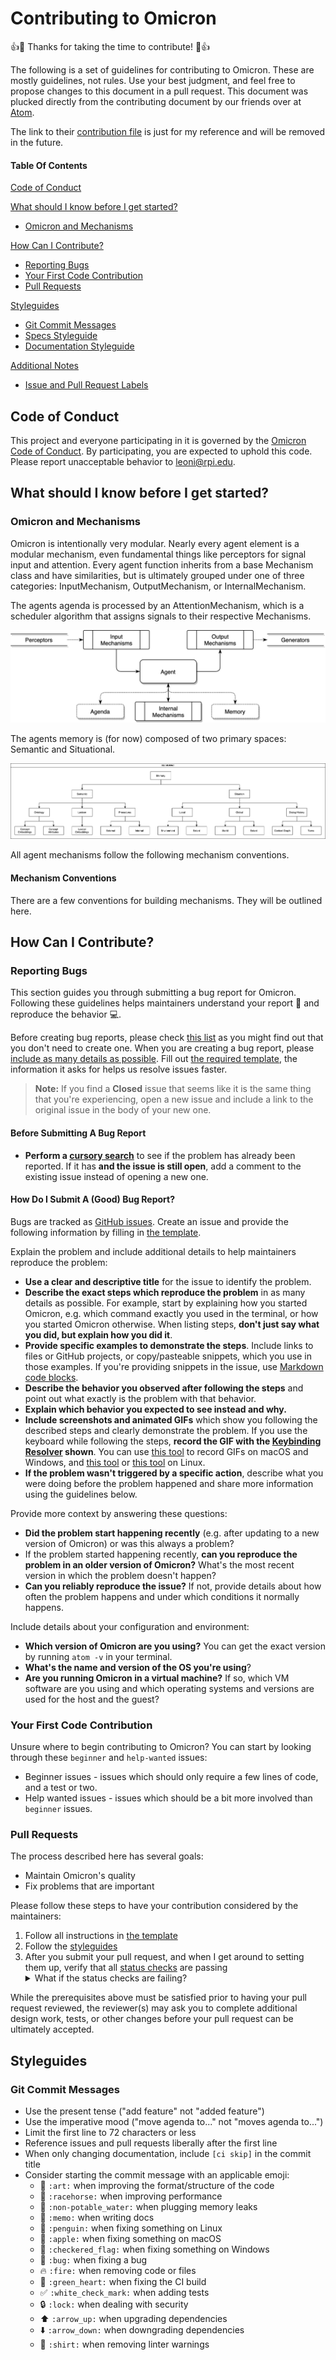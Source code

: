 # Contributing to Omicron

:+1::tada: Thanks for taking the time to contribute! :tada::+1:

The following is a set of guidelines for contributing to Omicron. These are mostly guidelines, not rules. Use your best judgment, and feel free to propose changes to this document in a pull request. This document was plucked directly from the contributing document by our friends over at [Atom](https://github.com/atom/atom).

The link to their [contribution file](https://github.com/atom/atom/blob/master/CONTRIBUTING.md) is just for my reference and will be removed in the future. 

#### Table Of Contents

[Code of Conduct](#code-of-conduct)

[What should I know before I get started?](#what-should-i-know-before-i-get-started)
  * [Omicron and Mechanisms](#omicron-and-mechanisms)
  
[How Can I Contribute?](#how-can-i-contribute)
  * [Reporting Bugs](#reporting-bugs)
  * [Your First Code Contribution](#your-first-code-contribution)
  * [Pull Requests](#pull-requests)

[Styleguides](#styleguides)
  * [Git Commit Messages](#git-commit-messages)
  * [Specs Styleguide](#specs-styleguide)
  * [Documentation Styleguide](#documentation-styleguide)

[Additional Notes](#additional-notes)
  * [Issue and Pull Request Labels](#issue-and-pull-request-labels)

## Code of Conduct

This project and everyone participating in it is governed by the [Omicron Code of Conduct](CODE_OF_CONDUCT.md). By participating, you are expected to uphold this code. Please report unacceptable behavior to [leoni@rpi.edu](mailto:leoni@rpi.edu).

## What should I know before I get started?

### Omicron and Mechanisms

Omicron is intentionally very modular. Nearly every agent element is a modular mechanism, even fundamental things like perceptors for signal input and attention. Every agent function inherits from a base Mechanism class and have similarities, but is ultimately grouped under one of three categories: InputMechanism, OutputMechanism, or InternalMechanism. 

The agents agenda is processed by an AttentionMechanism, which is a scheduler algorithm that assigns signals to their respective Mechanisms. 

![agent architecture](https://raw.githubusercontent.com/ielm/omicron/master/.github/IMAGES/agentarch.png)

The agents memory is (for now) composed of two primary spaces: Semantic and Situational. 

![agent memory](https://raw.githubusercontent.com/ielm/omicron/master/.github/IMAGES/memory.png)

All agent mechanisms follow the following mechanism conventions.

#### Mechanism Conventions

There are a few conventions for building mechanisms. They will be outlined here.

## How Can I Contribute?

### Reporting Bugs

This section guides you through submitting a bug report for Omicron. Following these guidelines helps maintainers understand your report :pencil: and reproduce the behavior :computer:. 

Before creating bug reports, please check [this list](#before-submitting-a-bug-report) as you might find out that you don't need to create one. When you are creating a bug report, please [include as many details as possible](#how-do-i-submit-a-good-bug-report). Fill out [the required template](https://github.com/ielm/omicron/blob/master/.github/ISSUE_TEMPLATE/bug_report.md), the information it asks for helps us resolve issues faster.

> **Note:** If you find a **Closed** issue that seems like it is the same thing that you're experiencing, open a new issue and include a link to the original issue in the body of your new one.

#### Before Submitting A Bug Report

* **Perform a [cursory search](https://github.com/search?q=+is%3Aissue+user%3Aatom)** to see if the problem has already been reported. If it has **and the issue is still open**, add a comment to the existing issue instead of opening a new one.

#### How Do I Submit A (Good) Bug Report?

Bugs are tracked as [GitHub issues](https://guides.github.com/features/issues/). Create an issue and provide the following information by filling in [the template](https://github.com/ielm/omicron/blob/master/.github/ISSUE_TEMPLATE/bug_report.md).

Explain the problem and include additional details to help maintainers reproduce the problem:

* **Use a clear and descriptive title** for the issue to identify the problem.
* **Describe the exact steps which reproduce the problem** in as many details as possible. For example, start by explaining how you started Omicron, e.g. which command exactly you used in the terminal, or how you started Omicron otherwise. When listing steps, **don't just say what you did, but explain how you did it**.
* **Provide specific examples to demonstrate the steps**. Include links to files or GitHub projects, or copy/pasteable snippets, which you use in those examples. If you're providing snippets in the issue, use [Markdown code blocks](https://help.github.com/articles/markdown-basics/#multiple-lines).
* **Describe the behavior you observed after following the steps** and point out what exactly is the problem with that behavior.
* **Explain which behavior you expected to see instead and why.**
* **Include screenshots and animated GIFs** which show you following the described steps and clearly demonstrate the problem. If you use the keyboard while following the steps, **record the GIF with the [Keybinding Resolver](https://github.com/atom/keybinding-resolver) shown**. You can use [this tool](https://www.cockos.com/licecap/) to record GIFs on macOS and Windows, and [this tool](https://github.com/colinkeenan/silentcast) or [this tool](https://github.com/GNOME/byzanz) on Linux.
* **If the problem wasn't triggered by a specific action**, describe what you were doing before the problem happened and share more information using the guidelines below.

Provide more context by answering these questions:

* **Did the problem start happening recently** (e.g. after updating to a new version of Omicron) or was this always a problem?
* If the problem started happening recently, **can you reproduce the problem in an older version of Omicron?** What's the most recent version in which the problem doesn't happen?
* **Can you reliably reproduce the issue?** If not, provide details about how often the problem happens and under which conditions it normally happens.

Include details about your configuration and environment:

* **Which version of Omicron are you using?** You can get the exact version by running `atom -v` in your terminal.
* **What's the name and version of the OS you're using**?
* **Are you running Omicron in a virtual machine?** If so, which VM software are you using and which operating systems and versions are used for the host and the guest?

### Your First Code Contribution

Unsure where to begin contributing to Omicron? You can start by looking through these `beginner` and `help-wanted` issues:

* Beginner issues - issues which should only require a few lines of code, and a test or two.
* Help wanted issues - issues which should be a bit more involved than `beginner` issues.

### Pull Requests

The process described here has several goals:

- Maintain Omicron's quality
- Fix problems that are important

Please follow these steps to have your contribution considered by the maintainers:

1. Follow all instructions in [the template](PULL_REQUEST_TEMPLATE.md)
2. Follow the [styleguides](#styleguides)
3. After you submit your pull request, and when I get around to setting them up, verify that all [status checks](https://help.github.com/articles/about-status-checks/) are passing <details><summary>What if the status checks are failing?</summary>If a status check is failing, and you believe that the failure is unrelated to your change, please leave a comment on the pull request explaining why you believe the failure is unrelated. A maintainer will re-run the status check for you. If we conclude that the failure was a false positive, then we will open an issue to track that problem with our status check suite.</details>

While the prerequisites above must be satisfied prior to having your pull request reviewed, the reviewer(s) may ask you to complete additional design work, tests, or other changes before your pull request can be ultimately accepted.

## Styleguides

### Git Commit Messages

* Use the present tense ("add feature" not "added feature")
* Use the imperative mood ("move agenda to..." not "moves agenda to...")
* Limit the first line to 72 characters or less
* Reference issues and pull requests liberally after the first line
* When only changing documentation, include `[ci skip]` in the commit title
* Consider starting the commit message with an applicable emoji:
    * :art: `:art:` when improving the format/structure of the code
    * :racehorse: `:racehorse:` when improving performance
    * :non-potable_water: `:non-potable_water:` when plugging memory leaks
    * :memo: `:memo:` when writing docs
    * :penguin: `:penguin:` when fixing something on Linux
    * :apple: `:apple:` when fixing something on macOS
    * :checkered_flag: `:checkered_flag:` when fixing something on Windows
    * :bug: `:bug:` when fixing a bug
    * :fire: `:fire:` when removing code or files
    * :green_heart: `:green_heart:` when fixing the CI build
    * :white_check_mark: `:white_check_mark:` when adding tests
    * :lock: `:lock:` when dealing with security
    * :arrow_up: `:arrow_up:` when upgrading dependencies
    * :arrow_down: `:arrow_down:` when downgrading dependencies
    * :shirt: `:shirt:` when removing linter warnings
